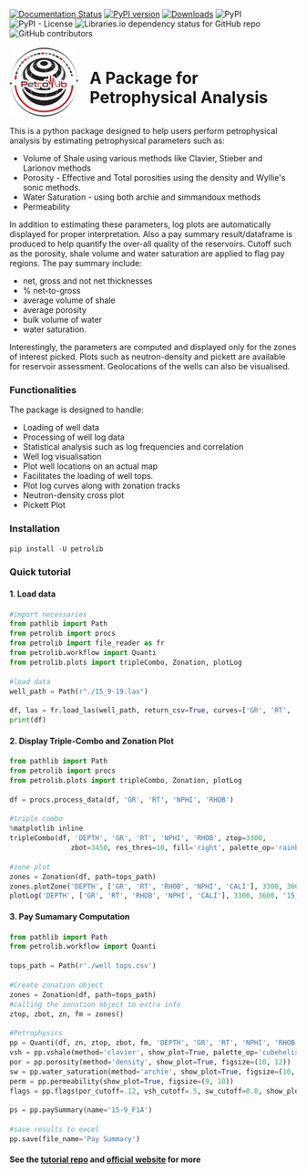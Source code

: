 [![Documentation Status](https://readthedocs.org/projects/petrolib/badge/?version=latest)](https://petrolib.readthedocs.io/en/latest/?badge=latest) [![PyPI version](https://badge.fury.io/py/petrolib.svg)](https://badge.fury.io/py/petrolib) [![Downloads](https://static.pepy.tech/badge/petrolib)](https://pepy.tech/project/petrolib) ![PyPI](https://img.shields.io/pypi/v/petrolib) ![PyPI - License](https://img.shields.io/pypi/l/petrolib) ![Libraries.io dependency status for GitHub repo](https://img.shields.io/librariesio/github/joshua-atolagbe/petrolib) ![GitHub contributors](https://img.shields.io/github/contributors/joshua-atolagbe/petrolib) 
<div style="display: flex; align-items: center;">
    <img src="files/logo.png" style="height: 120px; margin-right: 20px;">
    <h1>A Package for Petrophysical Analysis</h1>
</div>

This is a python package designed to help users perform petrophysical analysis by estimating petrophysical parameters such as:

* Volume of Shale using various methods like Clavier, Stieber and Larionov methods
* Porosity - Effective and Total porosities using the density and Wyllie's sonic methods.
* Water Saturation - using both archie and simmandoux methods
* Permeability


In addition to estimating these parameters, log plots are automatically displayed for proper interpretation. Also a pay summary result/dataframe is produced to help quantify the over-all quality of the reservoirs. Cutoff such as the porosity, shale volume and water saturation are applied to flag pay regions. The pay summary include:

* net, gross and not net thicknesses
* % net-to-gross 
* average volume of shale
* average porosity
* bulk volume of water
* water saturation.

Interestingly, the parameters are computed and displayed only for the zones of interest picked. Plots such as neutron-density and pickett are available for reservoir assessment. Geolocations of the wells can also be visualised.

### Functionalities

The package is designed to handle:

* Loading of well data
* Processing of well log data
* Statistical analysis such as log frequencies and correlation
* Well log visualisation 
* Plot well locations on an actual map
* Facilitates the loading of well tops.
* Plot log curves along with zonation tracks
* Neutron-density cross plot
* Pickett Plot

### Installation

```python
pip install -U petrolib
```


### Quick tutorial

#### 1. Load data
```python
#import necessaries
from pathlib import Path
from petrolib import procs
from petrolib import file_reader as fr
from petrolib.workflow import Quanti
from petrolib.plots import tripleCombo, Zonation, plotLog

#load data
well_path = Path(r"./15_9-19.las")

df, las = fr.load_las(well_path, return_csv=True, curves=['GR', 'RT', 'NPHI', 'RHOB'])
print(df)
```

#### 2. Display Triple-Combo and Zonation Plot
```python
from pathlib import Path
from petrolib import procs
from petrolib.plots import tripleCombo, Zonation, plotLog

df = procs.process_data(df, 'GR', 'RT', 'NPHI', 'RHOB')

#triple combo
%matplotlib inline
tripleCombo(df, 'DEPTH', 'GR', 'RT', 'NPHI', 'RHOB', ztop=3300,
               zbot=3450, res_thres=10, fill='right', palette_op='rainbow', limit='left')
               
#zone plot
zones = Zonation(df, path=tops_path)
zones.plotZone('DEPTH', ['GR', 'RT', 'RHOB', 'NPHI', 'CALI'], 3300, 3600, '15_9-19')
plotLog('DEPTH', ['GR', 'RT', 'RHOB', 'NPHI', 'CALI'], 3300, 3600, '15_9-19')
```

#### 3. Pay Sumamary Computation
```python
from pathlib import Path
from petrolib.workflow import Quanti

tops_path = Path(r'./well tops.csv')

#Create zonation object
zones = Zonation(df, path=tops_path)
#calling the zonation object to extra info
ztop, zbot, zn, fm = zones()

#Petrophysics
pp = Quanti(df, zn, ztop, zbot, fm, 'DEPTH', 'GR', 'RT', 'NPHI', 'RHOB', use_mean=True)
vsh = pp.vshale(method='clavier', show_plot=True, palette_op='cubehelix', figsize=(9,12))
por = pp.porosity(method='density', show_plot=True, figsize=(10, 12))
sw = pp.water_saturation(method='archie', show_plot=True, figsize=(10, 12))
perm = pp.permeability(show_plot=True, figsize=(9, 10))
flags = pp.flags(por_cutoff=.12, vsh_cutoff=.5, sw_cutoff=0.8, show_plot=True, palette_op='cubehelix', figsize=(20, 15))

ps = pp.paySummary(name='15-9_F1A')

#save results to excel
pp.save(file_name='Pay Summary')
```

#### See the  [tutorial repo](https://github.com/joshua-atolagbe/tutorials) and [official website](www.petrolibs.com) for more


